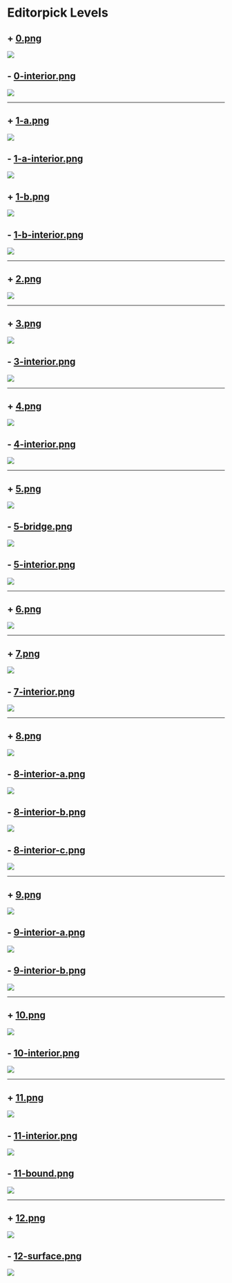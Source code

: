 # Editorpick Levels

## + [0.png](0.png)
![](0.png)

## - [0-interior.png](0-interior.png)
![](0-interior.png)

---

## + [1-a.png](1-a.png)
![](1-a.png)

## - [1-a-interior.png](1-a-interior.png)
![](1-a-interior.png)

## + [1-b.png](1-b.png)
![](1-b.png)

## - [1-b-interior.png](1-b-interior.png)
![](1-b-interior.png)

---

## + [2.png](2.png)
![](2.png)

---

## + [3.png](3.png)
![](3.png)

## - [3-interior.png](3-interior.png)
![](3-interior.png)

---

## + [4.png](4.png)
![](4.png)

## - [4-interior.png](4-interior.png)
![](4-interior.png)

---

## + [5.png](5.png)
![](5.png)

## - [5-bridge.png](5-bridge.png)
![](5-bridge.png)

## - [5-interior.png](5-interior.png)
![](5-interior.png)

---

## + [6.png](6.png)
![](6.png)

---

## + [7.png](7.png)
![](7.png)

## - [7-interior.png](7-interior.png)
![](7-interior.png)

---

## + [8.png](8.png)
![](8.png)

## - [8-interior-a.png](8-interior-a.png)
![](8-interior-a.png)

## - [8-interior-b.png](8-interior-b.png)
![](8-interior-b.png)

## - [8-interior-c.png](8-interior-c.png)
![](8-interior-c.png)

---

## + [9.png](9.png)
![](9.png)

## - [9-interior-a.png](9-interior-a.png)
![](9-interior-a.png)

## - [9-interior-b.png](9-interior-b.png)
![](9-interior-b.png)

---

## + [10.png](10.png)
![](10.png)

## - [10-interior.png](10-interior.png)
![](10-interior.png)

---

## + [11.png](11.png)
![](11.png)

## - [11-interior.png](11-interior.png)
![](11-interior.png)

## - [11-bound.png](11-bound.png)
![](11-bound.png)

---

## + [12.png](12.png)
![](12.png)

## - [12-surface.png](12-surface.png)
![](12-surface.png)
